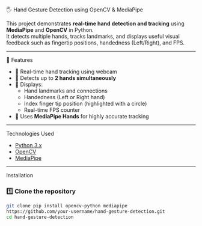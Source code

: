 🖐️ Hand Gesture Detection using OpenCV & MediaPipe

This project demonstrates **real-time hand detection and tracking** using **MediaPipe** and **OpenCV** in Python.  
It detects multiple hands, tracks landmarks, and displays useful visual feedback such as fingertip positions, handedness (Left/Right), and FPS.

---

 🚀 Features

- 🔹 Real-time hand tracking using webcam  
- 🔹 Detects up to **2 hands simultaneously**  
- 🔹 Displays:
  - Hand landmarks and connections
  - Handedness (Left or Right hand)
  - Index finger tip position (highlighted with a circle)
  - Real-time FPS counter
- 🔹 Uses **MediaPipe Hands** for highly accurate tracking

---

 Technologies Used

- [Python 3.x](https://www.python.org/)
- [OpenCV](https://opencv.org/)
- [MediaPipe](https://developers.google.com/mediapipe)

---
 Installation

### 1️⃣ Clone the repository
```bash
git clone pip install opencv-python mediapipe
https://github.com/your-username/hand-gesture-detection.git
cd hand-gesture-detection
